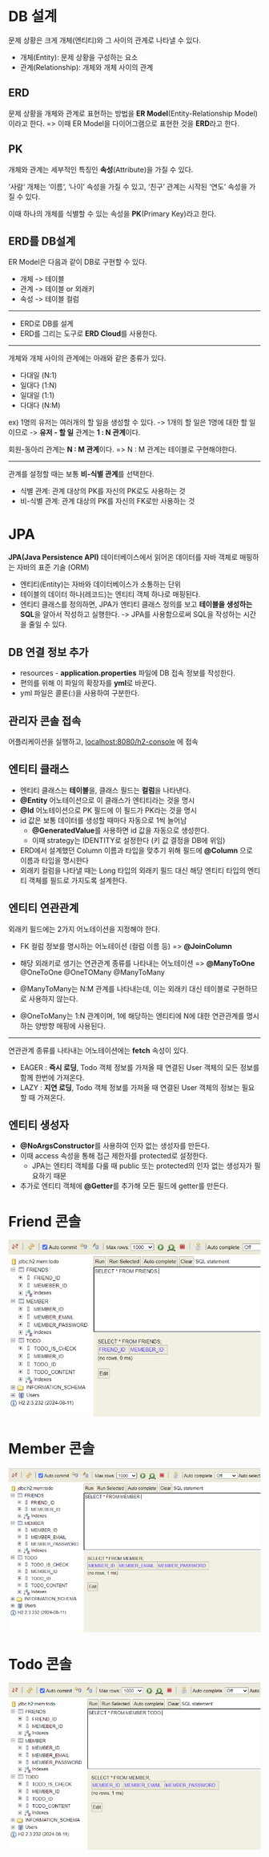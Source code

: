 # DB 설계
문제 상황은 크게 개체(엔티티)와 그 사이의 관계로 나타낼 수 있다.

- 개체(Entity): 문제 상황을 구성하는 요소
- 관계(Relationship): 개체와 개체 사이의 관계

## ERD
문제 상황을 개체와 관계로 표현하는 방법을 **ER Model**(Entity-Relationship Model) 이라고 한다.
=> 이때 ER Model을 다이어그램으로 표현한 것을 **ERD**라고 한다.

## PK
개체와 관계는 세부적인 특징인 **속성**(Attribute)을 가질 수 있다.

‘사람‘ 개체는 ‘이름‘, ‘나이’ 속성을 가질 수 있고,
‘친구’ 관계는 시작된 ‘연도‘ 속성을 가질 수 있다.

이때 하나의 개체를 식별할 수 있는 속성을 **PK**(Primary Key)라고 한다.

## ERD를 DB설계
ER Model은 다음과 같이 DB로 구현할 수 있다.

- 개체 -> 테이블
- 관계 -> 테이블 or 외래키
- 속성 -> 테이블 컬럼

---

- ERD로 DB를 설계
- ERD를 그리는 도구로 **ERD Cloud**를 사용한다.

---
개체와 개체 사이의 관계에는 아래와 같은 종류가 있다.
- 다대일 (N:1)
- 일대다 (1:N)
- 일대일 (1:1)
- 다대다 (N:M)

ex) 1명의 유저는 여러개의 할 일을 생성할 수 있다. -> 1개의 할 일은 1명에 대한 할 일이므로 -> **유저 - 할 일** 관계는  **1 : N 관계**이다.

회원-동아리 관계는 **N : M 관계**이다.
=> N : M 관계는 테이블로 구현해야한다.

---
관계를 설정할 때는 보통 **비-식별 관계**를 선택한다.
- 식별 관계: 관계 대상의 PK를 자신의 PK로도 사용하는 것
- 비-식별 관계: 관계 대상의 PK를 자신의 FK로만 사용하는 것

# JPA
**JPA(Java Persistence API)**
데이터베이스에서 읽어온 데이터를 자바 객체로 매핑하는 자바의 표준 기술 (ORM)

- 엔티티(Entity)는 자바와 데이터베이스가 소통하는 단위
- 테이블의 데이터 하나(레코드)는 엔티티 객체 하나로 매핑된다.
- 엔티티 클래스를 정의하면, JPA가 엔티티 클래스 정의를 보고 **테이블을 생성하는 SQL**을 알아서 작성하고 실행한다.
    -> JPA를 사용함으로써 SQL을 작성하는 시간을 줄일 수 있다.

## DB 연결 정보 추가
- resources - **application.properties** 파일에 DB 접속 정보를 작성한다.
- 편의를 위해 이 파일의 확장자를 **yml**로 바꾼다.
- yml 파일은 콜론(:)을 사용하여 구분한다.

## 관리자 콘솔 접속
어플리케이션을 실행하고, <localhost:8080/h2-console> 에 접속

## 엔티티 클래스
- 엔티티 클래스는 **테이블**을, 클래스 필드는 **컬럼**을 나타낸다.
- **@Entity** 어노테이션으로 이 클래스가 엔티티라는 것을 명시
- **@Id** 어노테이션으로 PK 필드에 이 필드가 PK라는 것을 명시
- id 값은 보통 데이터를 생성할 때마다 자동으로 1씩 늘어남
    - **@GeneratedValue**를 사용하면 id 값을 자동으로 생성한다.
    - 이때 strategy는 IDENTITY로 설정한다 (키 값 결정을 DB에 위임)
- ERD에서 설계했던 Column 이름과 타입을 맞추기 위해 필드에 **@Column** 으로 이름과 타입을 명시한다
- 외래키 컬럼을 나타낼 때는 Long 타입의 외래키 필드 대신 해당 엔티티 타입의 엔티티 객체를 필드로 가지도록 설계한다.

## 엔티티 연관관계
외래키 필드에는 2가지 어노테이션을 지정해야 한다.
- FK 컬럼 정보를 명시하는 어노테이션 (컬럼 이름 등)
    => **@JoinColumn**
- 해당 외래키로 생기는 연관관계 종류를 나타내는 어노테이션
    => **@ManyToOne** @OneToOne @OneTOMany @ManyToMany

- @ManyToMany는 N:M 관계를 나타내는데, 이는 외래키 대신 테이블로 구현하므로 사용하지 않는다.
- @OneToMany는 1:N 관계이며, 1에 해당하는 엔티티에 N에 대한 연관관계를 명시하는 양방향 매핑에 사용된다.

---
연관관계 종류를 나타내는 어노테이션에는 **fetch** 속성이 있다.
- EAGER : **즉시 로딩**, Todo 객체 정보를 가져올 때 연결된 User 객체의 모든 정보를 함께 한번에 가져온다.
- LAZY : **지연 로딩**, Todo 객체 정보를 가져올 때 연결된 User 객체의 정보는 필요할 때 가져온다.

## 엔티티 생성자
- **@NoArgsConstructor**를 사용하여 인자 없는 생성자를 만든다.
- 이때 access 속성을 통해 접근 제한자를 protected로 설정한다.
    - JPA는 엔티티 객체를 다룰 때 public 또는 protected의 인자 없는 생성자가 필요하기 때문
- 추가로 엔티티 객체에 **@Getter**를 추가해 모든 필드에 getter를 만든다.

# Friend 콘솔
![alt text](image.png)
# Member 콘솔
![alt text](image-1.png)
# Todo 콘솔
![alt text](image-2.png)